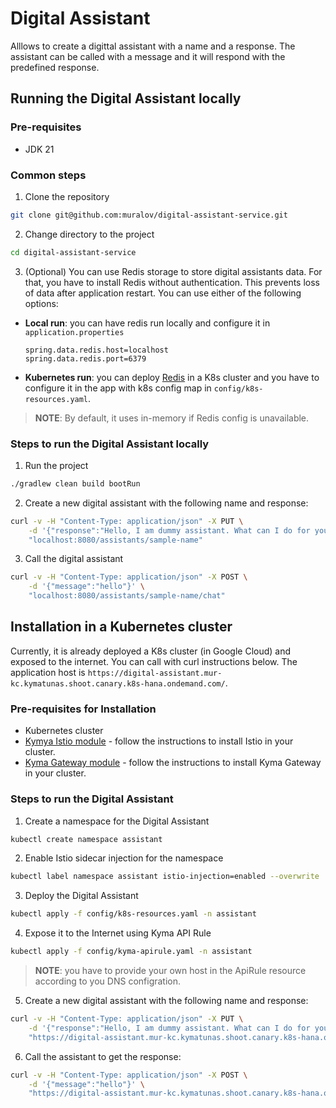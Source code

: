 # Digital Assistant

Alllows to create a digittal assistant with a name and a response. The assistant can be called with a message and it will respond with the predefined response.

## Running the Digital Assistant locally
### Pre-requisites
- JDK 21

### Common steps
1. Clone the repository
```bash
git clone git@github.com:muralov/digital-assistant-service.git
```
2. Change directory to the project
```bash
cd digital-assistant-service
```
3. (Optional) You can use Redis storage to store digital assistants data. For that, you have to install Redis without authentication. This prevents loss of data after application restart. You can use either of the following options:
- **Local run**: you can have redis run locally and configure it in `application.properties`
    ```properties
    spring.data.redis.host=localhost
    spring.data.redis.port=6379
    ```
- **Kubernetes run**: you can deploy [Redis](https://redis.io/docs/latest/operate/kubernetes/deployment/helm/) in a K8s cluster and you have to configure it in the app with k8s config map in `config/k8s-resources.yaml`.

> **NOTE**: By default, it uses in-memory if Redis config is unavailable.

### Steps to run the Digital Assistant locally

1. Run the project
```bash
./gradlew clean build bootRun
```

2. Create a new digital assistant with the following name and response:
```bash
curl -v -H "Content-Type: application/json" -X PUT \
    -d '{"response":"Hello, I am dummy assistant. What can I do for you!"}' \
    "localhost:8080/assistants/sample-name"
```

3. Call the digital assistant
```bash
curl -v -H "Content-Type: application/json" -X POST \
    -d '{"message":"hello"}' \
    "localhost:8080/assistants/sample-name/chat"
```

## Installation in a Kubernetes cluster
Currently, it is already deployed a K8s cluster (in Google Cloud) and exposed to the internet. You can call with curl instructions below. The application host is `https://digital-assistant.mur-kc.kymatunas.shoot.canary.k8s-hana.ondemand.com/`.

### Pre-requisites for Installation
- Kubernetes cluster
- [Kymya Istio module](https://github.com/kyma-project/istio) - follow the instructions to install Istio in your cluster.
- [Kyma Gateway module](https://github.com/kyma-project/api-gateway) - follow the instructions to install Kyma Gateway in your cluster.

### Steps to run the Digital Assistant

1. Create a namespace for the Digital Assistant
```bash
kubectl create namespace assistant
```

2. Enable Istio sidecar injection for the namespace
```bash
kubectl label namespace assistant istio-injection=enabled --overwrite
```

3. Deploy the Digital Assistant
```bash
kubectl apply -f config/k8s-resources.yaml -n assistant
```

4. Expose it to the Internet using Kyma API Rule
```bash
kubectl apply -f config/kyma-apirule.yaml -n assistant
```
>**NOTE**: you have to provide your own host in the ApiRule resource according to you DNS configration.

5. Create a new digital assistant with the following name and response:
```bash
curl -v -H "Content-Type: application/json" -X PUT \
    -d '{"response":"Hello, I am dummy assistant. What can I do for you!"}' \
    "https://digital-assistant.mur-kc.kymatunas.shoot.canary.k8s-hana.ondemand.com/assistants/sample-name"
```

6. Call the assistant to get the response:
```bash
curl -v -H "Content-Type: application/json" -X POST \
    -d '{"message":"hello"}' \
    "https://digital-assistant.mur-kc.kymatunas.shoot.canary.k8s-hana.ondemand.com/assistants/sample-name/chat"
```
